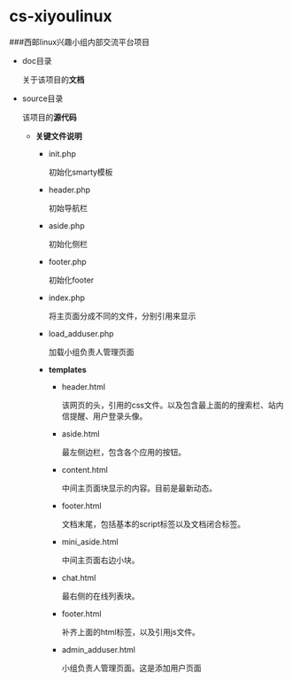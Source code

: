 cs-xiyoulinux
=============


###西邮linux兴趣小组内部交流平台项目


 - doc目录

	关于该项目的**文档**
	
 - source目录
 
 	该项目的**源代码**
 	 - **关键文件说明**
 	 
 	 	- init.php
 	 	
 	 		初始化smarty模板
 	 	- header.php
 	 	
 	 		初始导航栏
 	 	- aside.php
 	 	
 	 		初始化侧栏
 	 	- footer.php
 	 	
 	 		初始化footer
 	 	- index.php
 	 	
 	 		将主页面分成不同的文件，分别引用来显示
 	 	- load_adduser.php
 	 	
 	 		加载小组负责人管理页面
 	 		
 	 	- **templates**
 	 		- header.html
 	 		
 	 			该网页的头，引用的css文件。以及包含最上面的的搜索栏、站内信提醒、用户登录头像。
 	 		- aside.html
 	 		
 	 			最左侧边栏，包含各个应用的按钮。
 	 		- content.html
 	 		
 	 			中间主页面块显示的内容。目前是最新动态。
 	 		- footer.html
 	 		
 	 			文档末尾，包括基本的script标签以及文档闭合标签。
 	 		- mini_aside.html
 	 		
 	 			中间主页面右边小块。
 	 		- chat.html
 	 		
 	 			最右侧的在线列表块。
 	 		- footer.html
 	 		
 	 			补齐上面的html标签，以及引用js文件。
 	 		- admin_adduser.html
 	 		
 	 			小组负责人管理页面。这是添加用户页面
